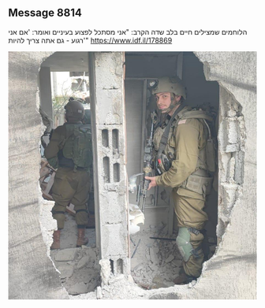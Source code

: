 ## Message 8814

הלוחמים שמצילים חיים בלב שדה הקרב:
"אני מסתכל לפצוע בעיניים ואומר: 'אם אני רגוע - גם אתה צריך להיות'"
https://www.idf.il/178869

![Photo](./8814/8814_photo.jpg)
